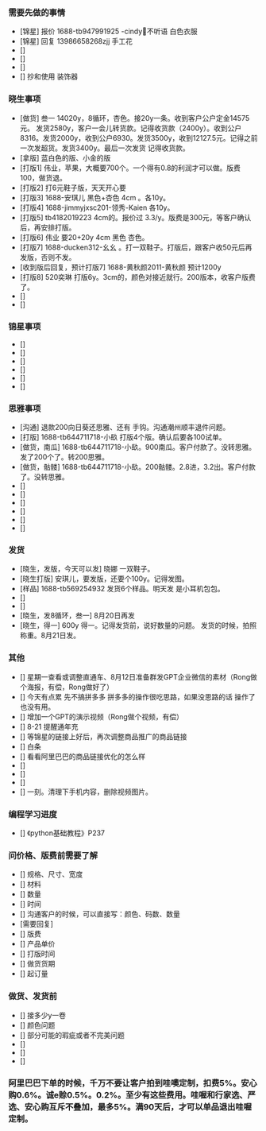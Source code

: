### 需要先做的事情
- [锦星] 报价 1688-tb947991925 -cindy🍅不听语 白色衣服
- [锦星] 回复 13986658268zjj 手工花 
- [] 
- [] 
- [] 
- [] 抄和使用 装饰器


### 晓生事项
- [做货] 叁一 14020y，8循环，杏色。接20y一条。收到客户公户定金14575元。 发货2580y，客户一会儿转货款。记得收货款（2400y）。收到公户8316。发货2000y，收到公户6930。发货3500y，收到12127.5元。记得之前一次发超货。发货3400y。最后一次发货 记得收货款。
- [拿版] 蓝白色的版、小金的版
- [打版1] 伟业，苹果，大概要700个。一个得有0.8的利润才可以做。版费100，做货退。
- [打版2] 打6元鞋子版，天天开心要
- [打版3] 1688-安琪儿 黑色+杏色 4cm 。各10y。
- [打版4] 1688-jimmyjxsc201-领秀-Kaien 各10y。 
- [打版5] tb4182019223 4cm的。报价过 3.3/y。版费是300元，等客户确认后，再安排打版。
- [打版6] 伟业 要20+20y 4cm 黑色 杏色。 
- [打版7]  1688-ducken312-幺幺 。打一双鞋子。打版后，跟客户收50元后再发版，否则不发。
- [收到版后回复，预计打版7]  1688-黄秋颜2011-黄秋颜 预计1200y
- [打版8] 520奕琳 打版6y。3cm的，颜色对接近就行。200版本，收客户版费了。 
- [] 
- [] 

### 锦星事项
- [] 
- [] 
- [] 
- [] 
- [] 
- [] 

### 思雅事项
- [沟通] 退款200向日葵还思雅、还有 手钩。沟通潮州顺丰退件问题。
- [打版] 1688-tb644711718-小镹 打版4个版。确认后要各100试单。
- [做货，南瓜] 1688-tb644711718-小镹。900南瓜。客户付款了。没转思雅。发了200个了。转200思雅。
- [做货，骷髅] 1688-tb644711718-小镹。200骷髅。2.8进，3.2出。客户付款了。没转思雅。
- [] 
- [] 
- [] 
- [] 
- [] 
- [] 



### 发货
- [晓生，发版，今天可以发] 晓娜 一双鞋子。 
- [晓生打版] 安琪儿，要发版，还要个100y。记得发图。
- [样品] 1688-tb569254932 发货6个样品。明天发 是小耳机包包。
- [] 
- [] 
- [晓生，发8循环，叁一] 8月20日再发
- [晓生，得一] 600y 得一。记得发货前，说好数量的问题。 发货的时候，拍照称重。8月21日发。


### 其他
- [] 星期一查看或调整直通车、8月12日准备群发GPT企业微信的素材（Rong做个海报，有偿，Rong做好了）
- [] 今天有点累 先不搞拼多多 拼多多的操作很吃思路，如果没思路的话 操作了也没有用。
- [] 增加一个GPT的演示视频（Rong做个视频，有偿）
- [] 8-21 提醒通年充
- [] 等锦星的链接上好后，再次调整商品推广的商品链接
- [] 白条
- [] 看看阿里巴巴的商品链接优化的怎么样
- [] 
- [] 
- [] 
- [] 一刻。清理下手机内容，删除视频图片。



### 编程学习进度
- [] 《python基础教程》P237






















### 问价格、版费前需要了解
- [] 规格、尺寸、宽度
- [] 材料
- [] 数量
- [] 时间
- [] 沟通客户的时候，可以直接写：颜色、码数、数量
- [需要回复] 
- [] 版费
- [] 产品单价
- [] 打版时间
- [] 做货货期
- [] 起订量



### 做货、发货前
- [] 接多少y一卷
- [] 颜色问题
- [] 部分可能的瑕疵或者不完美问题
- []
- [] 
- []




### 阿里巴巴下单的时候，千万不要让客户拍到哇噢定制，扣费5%。安心购0.6%。诚e赊0.5%。0.2%。至少有这些费用。哇喔和行家选、严选、安心购互斥不叠加，最多5%。满90天后，才可以单品退出哇喔定制。
